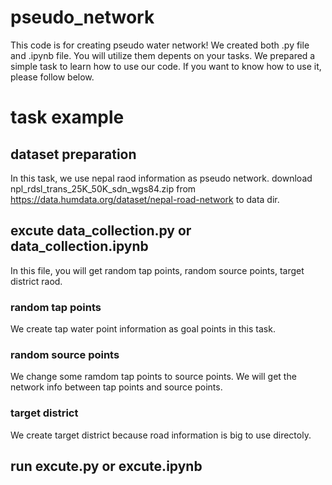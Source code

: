 # pseudo_network
This code is for creating pseudo water network!
We created both .py file and .ipynb file. You will utilize them depents on your tasks.
We prepared a simple task to learn how to use our code. If you want to know how to use it, please follow below.

# task example
## dataset preparation
In this task, we use nepal raod information as pseudo network.
download npl_rdsl_trans_25K_50K_sdn_wgs84.zip from https://data.humdata.org/dataset/nepal-road-network to data dir.

## excute data_collection.py or data_collection.ipynb
In this file, you will get random tap points, random source points, target district raod.

### random tap points
We create tap water point information as goal points in this task.

### random source points
We change some ramdom tap points to source points. We will get the network info between tap points and source points.

### target district
We create target district because road information is big to use directoly. 

## run excute.py or excute.ipynb
